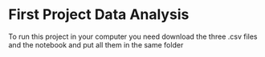 # First Project Data Analysis
To run this project in your computer you need download the three .csv files and the notebook and put all them in the same folder

